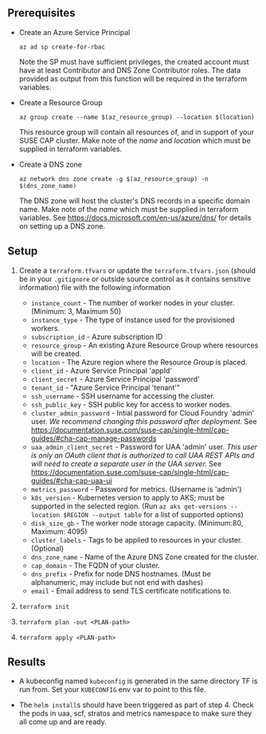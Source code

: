 ## Prerequisites

* Create an Azure Service Principal
  ```
  az ad sp create-for-rbac
  ```
  Note the SP must have sufficient privileges, the created account must have at least Contributor and DNS Zone Contributor roles. The data provided as output from this function will be required in the terraform variables.

* Create a Resource Group
  ```
  az group create --name $(az_resource_group) --location $(location)
  ```
  This resource group will contain all resources of, and in support of your SUSE CAP cluster. Make note of the _name_ and _location_ which must be supplied in terraform variables.

* Create a DNS zone
  ```
  az network dns zone create -g $(az_resource_group) -n $(dns_zone_name)
  ```
  The DNS zone will host the cluster's DNS records in a specific domain name. Make note of the _name_ which must be supplied in terraform variables. See https://docs.microsoft.com/en-us/azure/dns/ for details on setting up a DNS zone.

## Setup

1. Create a `terraform.tfvars` or update the `terraform.tfvars.json` (should be in your `.gitignore` or outside source control as it contains sensitive information) file with the following information
    - `instance_count` - The number of worker nodes in your cluster. (Minimum: 3, Maximum 50)
    - `instance_type` - The type of instance used for the provisioned workers.
    - `subscription_id` - Azure subscription ID
    - `resource_group` - An existing Azure Resource Group where resources will be created.
    - `location` - The Azure region where the Resource Group is placed.
    - `client_id` - Azure Service Principal 'appId'
    - `client_secret` - Azure Service Principal 'password'
    - `tenant_id` - "Azure Service Principal 'tenant'"
    - `ssh_username` - SSH username for accessing the cluster.
    - `ssh_public_key` - SSH public key for access to worker nodes.
    - `cluster_admin_password` - Intial password for Cloud Foundry 'admin' user. _We recommend changing this password after deployment._ See https://documentation.suse.com/suse-cap/single-html/cap-guides/#cha-cap-manage-passwords
    - `uaa_admin_client_secret` - Password for UAA 'admin' user. _This user is only an OAuth client that is authorized to call UAA REST APIs and will need to create a separate user in the UAA server._ See https://documentation.suse.com/suse-cap/single-html/cap-guides/#cha-cap-uaa-ui
    - `metrics_password` - Password for metrics. (Username is 'admin')
    - `k8s_version` - Kubernetes version to apply to AKS; must be supported in the selected region. (Run `az aks get-versions --location $REGION --output table` for a list of supported options)
    - `disk_size_gb` - The worker node storage capacity. (Minimum:80, Maximum: 4095)
    - `cluster_labels` - Tags to be applied to resources in your cluster. (Optional)
    - `dns_zone_name` - Name of the Azure DNS Zone created for the cluster.
    - `cap_domain` - The FQDN of your cluster.
    - `dns_prefix` - Prefix for node DNS hostnames. (Must be alphanumeric, may include but not end with dashes)
    - `email` - Email address to send TLS certificate notifications to.

2. `terraform init`

3. `terraform plan -out <PLAN-path>`

4. `terraform apply <PLAN-path>`

## Results

* A kubeconfig named `kubeconfig` is generated in the same directory TF is run from. Set your `KUBECONFIG` env var to point to this file.

* The `helm install`s should have been triggered as part of step 4. Check the pods in uaa, scf, stratos and metrics namespace to make sure they all come up and are ready.
